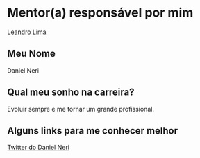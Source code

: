 # Mentor(a) responsável por mim

[Leandro Lima](/profiles/mentors/profiles/leandro_lima.md)

## Meu Nome

Daniel Neri

## Qual meu sonho na carreira?

Evoluir sempre e me tornar um grande profissional.

## Alguns links para me conhecer melhor


[Twitter do Daniel Neri](http://twitter.com/nedango)

